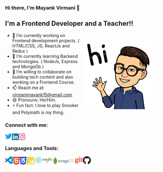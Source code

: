 ### Hi there, I'm Mayank Virmani 👋

## I'm a Frontend Developer and a Teacher!!

<img align="right" alt="png" height="250px" width="250px" src="/logos/snap.png" />

- 🔭 I’m currently working on Frontend development projects. ( HTML/CSS, JS, ReactJs and Redux )
- 🌱 I’m currently learning Backend technologies. ( NodeJs, Express and MongoDb )
- 👯 I’m willing to collaborate on building tech content and also working on a Frontend Course.
- 📫 Reach me at: virmanimayank15@gmail.com
- 😄 Pronouns: He/Him.
- ⚡ Fun fact: I love to play Snooker and Polymath is my thing.

### Connect with me:

[<img align="left" alt="MayankVirmani | Twitter" width="22px" src="/logos/twitter.svg" />][twitter]
[<img align="left" alt="MayankVirmani | LinkedIn" width="22px" src="/logos/linkedin.svg" />][linkedin]
[<img align="left" alt="MayankVirmani | Instagram" width="22px" src="/logos/ig.svg" />][instagram]

<br />

### Languages and Tools:

<img align="left" alt="Visual Studio Code" width="26px" src="/logos/vscode.svg" />
<img align="left" alt="HTML5" width="22px" src="/logos/html.svg" />
<img align="left" alt="CSS3" width="22px" src="/logos/css.svg" />
<img align="left" alt="JavaScript" width="26px" src="/logos/js.svg" />
<img align="left" alt="React" width="26px" src="/logos/react.svg" />
<img align="left" alt="Node.js" width="32px" src="/logos/node.svg" />
<!-- <img align="left" alt="SQL" width="26px" src="/logos/sql.jpg" /> -->
<img align="left" alt="MongoDB" width="75px" src="/logos/mongo.svg" />
<img align="left" alt="Git" width="26px" src="/logos/git.svg" />
<img align="left" alt="GitHub" width="26px" src="/logos/github.svg" />

<br />
<br />

<!-- <details> -->
  <!-- <summary>:zap: Recent GitHub Activity</summary> -->

<!--START_SECTION:activity-->
<!-- 1. 🗣 Commented on [#2](https://github.com/codeSTACKr/portfolio-sass/issues/2) in [codeSTACKr/portfolio-sass](https://github.com/codeSTACKr/portfolio-sass) -->
<!-- 2. ❗️ Closed issue [#2](https://github.com/codeSTACKr/portfolio-sass/issues/2) in [codeSTACKr/portfolio-sass](https://github.com/codeSTACKr/portfolio-sass) -->
<!-- 3. ❌ Closed PR [#11](https://github.com/codeSTACKr/free-developer-resources/pull/11) in [codeSTACKr/free-developer-resources](https://github.com/codeSTACKr/free-developer-resources) -->
<!-- 4. 🗣 Commented on [#11](https://github.com/codeSTACKr/free-developer-resources/issues/11) in [codeSTACKr/free-developer-resources](https://github.com/codeSTACKr/free-developer-resources) -->
<!-- 5. 🎉 Merged PR [#10](https://github.com/codeSTACKr/free-developer-resources/pull/10) in [codeSTACKr/free-developer-resources](https://github.com/codeSTACKr/free-developer-resources) -->
<!--END_SECTION:activity-->

<!-- </details> -->

<!-- <details> -->
  <!-- <summary>:zap: GitHub Stats</summary> -->

  <!-- <img align="left" alt="codeSTACKr's GitHub Stats" src="https://github-readme-stats.codestackr.vercel.app/api?username=codeSTACKr&show_icons=true&hide_border=true" /> -->

<!-- </details> -->

[twitter]: https://twitter.com/m_virmani
[instagram]: https://instagram.com/_thecodebreaker_
[linkedin]: https://linkedin.com/in/mayank-virmani
